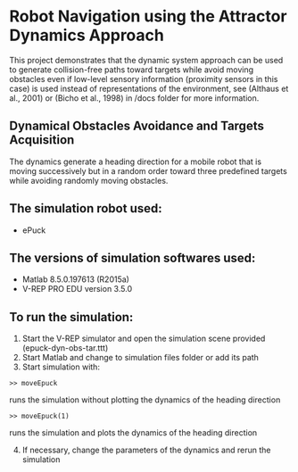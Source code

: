 # Robot Navigation using the Attractor Dynamics Approach

This project demonstrates that the dynamic system approach can be used to generate
collision-free paths toward targets while avoid moving obstacles even if low-level sensory
information (proximity sensors in this case) is used instead of representations of the
environment, see (Althaus et al., 2001) or (Bicho et al., 1998) in /docs folder for more information.

## Dynamical Obstacles Avoidance and Targets Acquisition

The dynamics generate a heading direction for a mobile robot that is
moving successively but in a random order toward three predefined  targets
while avoiding randomly moving obstacles.

## The simulation robot used:

* ePuck

## The versions of simulation softwares used:

* Matlab 8.5.0.197613 (R2015a) 
* V-REP PRO EDU version 3.5.0

## To run the simulation:

1. Start the V-REP simulator and open the simulation scene provided (epuck-dyn-obs-tar.ttt)
2. Start Matlab and change to simulation files folder or add its path
3. Start simulation with: 

```
>> moveEpuck
```
 runs the simulation without plotting the dynamics of the heading direction
```
>> moveEpuck(1)
```
runs the simulation and plots the dynamics of the heading direction

4. If necessary, change the parameters of the dynamics and rerun the simulation  
